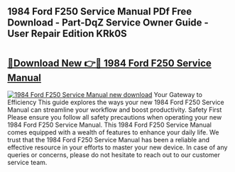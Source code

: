 ## 1984 Ford F250 Service Manual PDf Free Download - Part-DqZ Service Owner Guide - User Repair Edition KRk0S

# <h2><a href="http://bc57940.oget.top/?id=1984+Ford+F250+Service+Manual">🔗Download New 👉🔴 1984 Ford F250 Service Manual</a></h2>

[![1984 Ford F250 Service Manual new download](https://i.imgur.com/5g1atiW.png)](http://bc57940.oget.top/?id=1984+Ford+F250+Service+Manual)
Your Gateway to Efficiency This guide explores the ways your new 1984 Ford F250 Service Manual can streamline your workflow and boost productivity. Safety First Please ensure you follow all safety precautions when operating your new 1984 Ford F250 Service Manual. This 1984 Ford F250 Service Manual comes equipped with a wealth of features to enhance your daily life. We trust that the 1984 Ford F250 Service Manual has been a reliable and effective resource in your efforts to master your new device. In case of any queries or concerns, please do not hesitate to reach out to our customer service team.
